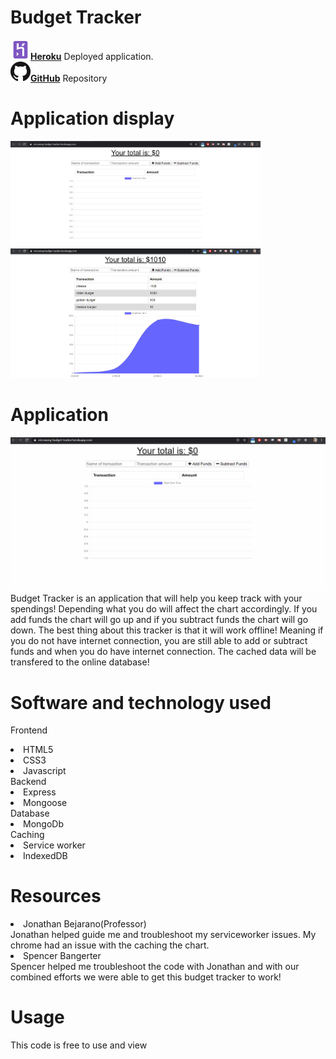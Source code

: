# Budget Tracker

<a href = "https://ericcwong-burger.herokuapp.com/"><img src="readMe/images/herokuLogo.png"><strong>Heroku</strong></a> Deployed application.<br>
<a href = "https://github.com/Ericcwong/burger"><img src ="readMe/images/githubLogo.png"><strong>GitHub</strong></a> Repository

# Application display
<img src = "readMe/images/home.PNG" width= "400px">
<img src = "readMe/images/updatedHome.PNG" width="400px">

# Application
<img src = "readMe/images/budget-tracker.gif">
Budget Tracker is an application that will help you keep track with your spendings! Depending what you do will affect the chart accordingly. If you add funds the chart will go up and if you subtract funds the chart will go down. The best thing about this tracker is that it will work offline! Meaning if you do not have internet connection, you are still able to add or subtract funds and when you do have internet connection. The cached data will be transfered to the online database!


# Software and technology used
Frontend
<li>HTML5</li>
<li>CSS3</li>
<li>Javascript</li>
Backend
<li>Express</li>
<li>Mongoose</li>
Database
<li>MongoDb</li>
Caching
<li>Service worker</li>
<li>IndexedDB</li>


# Resources

<li>Jonathan Bejarano(Professor)</li>
Jonathan helped guide me and troubleshoot my serviceworker issues. My chrome had an issue with the caching the chart. 
<li>Spencer Bangerter</li>
Spencer helped me troubleshoot the code with Jonathan and with our combined efforts we were able to get this budget tracker to work!

# Usage
 This code is free to use and view
